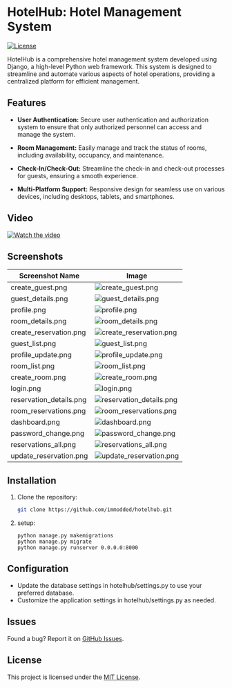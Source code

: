 # HotelHub: Hotel Management System
[![License](https://img.shields.io/badge/MIT-License-yellow)](LICENSE)

HotelHub is a comprehensive hotel management system developed using Django, a high-level Python web framework. This system is designed to streamline and automate various aspects of hotel operations, providing a centralized platform for efficient management.

## Features

- **User Authentication:** Secure user authentication and authorization system to ensure that only authorized personnel can access and manage the system.

- **Room Management:** Easily manage and track the status of rooms, including availability, occupancy, and maintenance.

- **Check-In/Check-Out:** Streamline the check-in and check-out processes for guests, ensuring a smooth experience.

- **Multi-Platform Support:** Responsive design for seamless use on various devices, including desktops, tablets, and smartphones.

## Video
[![Watch the video](https://img.youtube.com/vi/e1xSpQR7acM/hqdefault.jpg)](https://piped.video/e1xSpQR7acM)
## Screenshots

| Screenshot Name          | Image |
|--------------------------|-------|
| create_guest.png         | ![create_guest.png](screenshots/create_guest.png) |
| guest_details.png        | ![guest_details.png](screenshots/guest_details.png) |
| profile.png              | ![profile.png](screenshots/profile.png) |
| room_details.png         | ![room_details.png](screenshots/room_details.png) |
| create_reservation.png   | ![create_reservation.png](screenshots/create_reservation.png) |
| guest_list.png           | ![guest_list.png](screenshots/guest_list.png) |
| profile_update.png       | ![profile_update.png](screenshots/profile_update.png) |
| room_list.png            | ![room_list.png](screenshots/room_list.png) |
| create_room.png          | ![create_room.png](screenshots/create_room.png) |
| login.png                | ![login.png](screenshots/login.png) |
| reservation_details.png  | ![reservation_details.png](screenshots/reservation_details.png) |
| room_reservations.png    | ![room_reservations.png](screenshots/room_reservations.png) |
| dashboard.png            | ![dashboard.png](screenshots/dashboard.png) |
| password_change.png      | ![password_change.png](screenshots/password_change.png) |
| reservations_all.png     | ![reservations_all.png](screenshots/reservations_all.png) |
| update_reservation.png   | ![update_reservation.png](screenshots/update_reservation.png) |


## Installation

1. Clone the repository:

   ```bash
   git clone https://github.com/immodded/hotelhub.git
   ```
2. setup:
   ```
   python manage.py makemigrations
   python manage.py migrate
   python manage.py runserver 0.0.0.0:8000
   ```
## Configuration
   - Update the database settings in hotelhub/settings.py to use your preferred database.
   - Customize the application settings in hotelhub/settings.py as needed.

## Issues

Found a bug? Report it on [GitHub Issues](https://github.com/immodded/hotelhub/issues).

## License

This project is licensed under the [MIT License](LICENSE).
